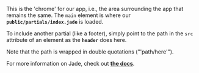 This is the 'chrome' for our app, i.e., the area surrounding the app that remains
the same. The `main` element is where our **`public/partials/index.jade`** is loaded.

To include another partial (like a footer), simply point to the path in the `src` attribute
of an element as the **`header`** does here.

<div class='NOTE'>
Note that the path is wrapped in double quotations ("'path/here'").
</div>

For more information on Jade, check out **[the docs](http://jade-lang.com/)**.
